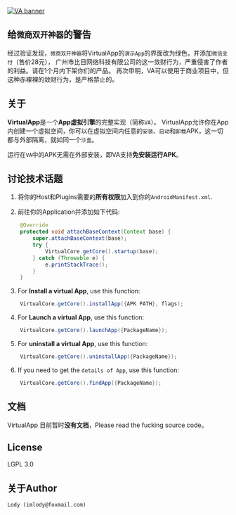 [![VA banner](https://raw.githubusercontent.com/asLody/VirtualApp/master/banner.png)](https://github.com/asLody/VirtualApp)


给`微商双开神器`的警告
----------------------
经过验证发现，`微商双开神器`将VirtualApp的`演示App`的界面改为绿色，并添加`微信支付`（售价28元），
广州市比目网络科技有限公司的这一敛财行为，严重侵害了作者的利益。请在1个月内下架你们的产品。
再次申明，VA可以使用于商业项目中，但这种赤裸裸的敛财行为，是严格禁止的。


关于
---
**VirtualApp**是一个**App虚拟引擎**的完整实现（简称`VA`）。
VirtualApp允许你在App内创建一个虚拟空间，你可以在虚拟空间内任意的`安装`、`启动`和`卸载`APK，这一切都与外部隔离，就如同一个`沙盒`。

运行在`VA`中的APK无需在外部安装，即VA支持**免安装运行APK**。


讨论技术话题
----------

1. 将你的Host和Plugins需要的**所有权限**加入到你的`AndroidManifest.xml`.

2. 前往你的Application并添加如下代码:
```java
    @Override
    protected void attachBaseContext(Context base) {
        super.attachBaseContext(base);
        try {
            VirtualCore.getCore().startup(base);
        } catch (Throwable e) {
            e.printStackTrace();
        }
    }
```

3. For **Install a virtual App**, use this function:
```java
    VirtualCore.getCore().installApp({APK PATH}, flags);
```

4. For **Launch a virtual App**, use this function:
```java
    VirtualCore.getCore().launchApp({PackageName});
```

5. For **uninstall a virtual App**, use this function:
```java
    VirtualCore.getCore().uninstallApp({PackageName});
```

6. If you need to get the `details of App`, use this function:
```java
    VirtualCore.getCore().findApp({PackageName});
```


文档
-------------

VirtualApp 目前暂时**没有文档**，Please read the fucking source code。

License
-------
LGPL 3.0

关于Author
------------

    Lody (imlody@foxmail.com)
